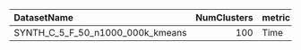 | DatasetName                      |   NumClusters | metric   | baseline   | compare_suite   |   Double_Time |   Hybrid_Time |   Rel_Time |   Improvement_% |   n_pairs |
|:---------------------------------|--------------:|:---------|:-----------|:----------------|--------------:|--------------:|-----------:|----------------:|----------:|
| SYNTH_C_5_F_50_n1000_000k_kmeans |           100 | Time     | Double     | Hybrid          |       108.105 |       78.5661 |   0.726755 |         27.3245 |         1 |